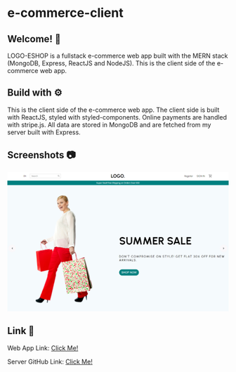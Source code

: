# e-commerce-client

## Welcome! 👋

LOGO-ESHOP is a fullstack e-commerce web app built with the MERN stack (MongoDB, Express, ReactJS and NodeJS). This is the client side of the e-commerce web app.

## Build with ⚙️

This is the client side of the e-commerce web app. The client side is built with ReactJS, styled with styled-components. Online payments are handled with stripe.js. All data are stored in MongoDB and are fetched from my server built with Express.

## Screenshots 📷

![](screenshot/screenshot.png)

## Link 🔗

Web App Link:
[Click Me!](https://logo-eshop.netlify.app/)

Server GitHub Link:
[Click Me!](https://github.com/obiito01/e-commerce-api)
